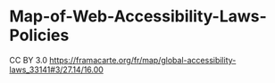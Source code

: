 # Map-of-Web-Accessibility-Laws-Policies
CC BY 3.0
https://framacarte.org/fr/map/global-accessibility-laws_33141#3/27.14/16.00

